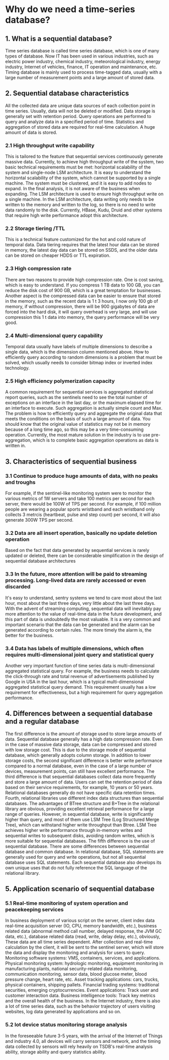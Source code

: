 # Why do we need a time-series database?
## 1. What is a sequential database?
Time series database is called time series database, which is one of many types of database. Now IT has been used in various industries, such as electric power industry, chemical industry, meteorological industry, energy industry, Internet of vehicles, finance, IT operation and maintenance, etc. Timing database is mainly used to process time-tagged data, usually with a large number of measurement points and a large amount of stored data. 
## 2. Sequential database characteristics
All the collected data are unique data sources of each collection point in time series. Usually, data will not be deleted or modified. Data storage is generally set with retention period. Query operations are performed to query and analyze data in a specified period of time. Statistics and aggregation of stored data are required for real-time calculation. A huge amount of data is stored.
### 2.1 High throughput write capability
This is tailored to the feature that sequential services continuously generate massive data. Currently, to achieve high throughput write of the system, two basic technical requirements must be met: horizontal scalability of the system and single-node LSM architecture. It is easy to understand the horizontal scalability of the system, which cannot be supported by a single machine. The system must be clustered, and it is easy to add nodes to expand. In the final analysis, it is not aware of the business when expanding. The LSM architecture is used to ensure high throughput write on a single machine. In the LSM architecture, data writing only needs to be written to the memory and written to the log, so there is no need to write data randomly to the disk. Currently, HBase, Kudu, Druid and other systems that require high write performance adopt this architecture.
### 2.2 Storage tiering /TTL
This is a technical feature customized for the hot and cold nature of temporal data. Data tiering requires that the latest hour data can be stored in memory, the latest day data can be stored on SSDS, and the older data can be stored on cheaper HDDS or TTL expiration.
### 2.3 High compression rate
There are two reasons to provide high compression rate. One is cost saving, which is easy to understand. If you compress 1 TB data to 100 GB, you can reduce the disk cost of 900 GB, which is a great temptation for businesses. Another aspect is the compressed data can be easier to ensure that stored in the memory, such as the recent data is 1 t 3 hours, I now only 100 gb of memory, if without compression, there will be 900 gigabytes of data are forced into the hard disk, it will query overhead is very large, and will use compression this 1 t data into memory, the query performance will be very good.
### 2.4 Multi-dimensional query capability
Temporal data usually have labels of multiple dimensions to describe a single data, which is the dimension column mentioned above. How to efficiently query according to random dimensions is a problem that must be solved, which usually needs to consider bitmap index or inverted index technology.
### 2.5 High efficiency polymerization capacity
A common requirement for sequential services is aggregated statistical report queries, such as the sentinels need to see the total number of exceptions on an interface in the last day, or the maximum elapsed time for an interface to execute. Such aggregation is actually simple count and Max. The problem is how to efficiently query and aggregate the original data that meets the conditions on the basis of such a large amount of data. You should know that the original value of statistics may not be in memory because of a long time ago, so this may be a very time-consuming operation. Currently, the most mature solution in the industry is to use pre-aggregation, which is to complete basic aggregation operations as data is written in.
## 3. Characteristics of sequential business
### 3.1 Continue to produce huge amounts of data, with no peaks and troughs
For example, if the sentinel-like monitoring system were to monitor the various metrics of 1W servers and take 100 metrics per second for each server, there would be 100W of TPS per second. For example, if 100 million people are wearing a popular sports wristband and each wristband only collects 3 metrcis (heartbeat, pulse and step count) per second, it will also generate 300W TPS per second.
### 3.2 Data are all insert operation, basically no update deletion operation
Based on the fact that data generated by sequential services is rarely updated or deleted, there can be considerable simplification in the design of sequential database architectures
### 3.3 In the future, more attention will be paid to streaming processing. Long-lived data are rarely accessed or even discarded
It's easy to understand, sentry systems we tend to care most about the last hour, most about the last three days, very little about the last three days. With the advent of streaming computing, sequential data will inevitably pay more attention to the value of real-time data in the future development, and this part of data is undoubtedly the most valuable. It is a very common and important scenario that the data can be generated and the alarm can be generated according to certain rules. The more timely the alarm is, the better for the business.
### 3.4 Data has labels of multiple dimensions, which often requires multi-dimensional joint query and statistical query
Another very important function of time series data is multi-dimensional aggregated statistical query. For example, the business needs to calculate the click-through rate and total revenue of advertisements published by Google in USA in the last hour, which is a typical multi-dimensional aggregated statistical query demand. This requirement usually has a low requirement for effectiveness, but a high requirement for query aggregation performance.
## 4. Differences between a sequential database and a regular database
The first difference is the amount of storage used to store large amounts of data. Sequential database generally has a high data compression rate. Even in the case of massive data storage, data can be compressed and stored with low storage cost. This is due to the storage mode of sequential database, which generally adopts column storage.
In addition to lower storage costs, the second significant difference is better write performance compared to a normal database, even in the case of a large number of devices, measurement points, can still have excellent performance.
The third difference is that sequential databases collect data more frequently and store a large amount of data. Users can set the retention period of data based on their service requirements, for example, 10 years or 50 years. Relational databases generally do not have specific data retention times.
Fourth, relational libraries use different index data structures than sequential databases. The advantages of BTree structure and B+Tree in the relational library are obvious, providing excellent retrieval performance for a large range of queries. However, in sequential database, write is significantly higher than query, and most of them use LSM Tree (Log Structured Merge Tree), which can withstand higher write throughput than Btree. LSM Tree achieves higher write performance through in-memory writes and sequential writes to subsequent disks, avoiding random writes, which is more suitable for sequential databases.
The fifth difference is the use of sequential database. There are some differences between sequential database and common database. In relational database, SQL statements are generally used for query and write operations, but not all sequential database uses SQL statements. Each sequential database also develops its own unique uses that do not fully reference the SQL language of the relational library.
## 5. Application scenario of sequential database
### 5.1 Real-time monitoring of system operation and peacekeeping services
In business deployment of various script on the server, client index data real-time acquisition server (IO, CPU, memory bandwidth, etc.), business related data (abnormal method call number, delayed response, the JVM GC data, etc.), database related data (read, write, delay delay, etc.), obviously, These data are all time series dependent. After collection and real-time calculation by the client, it will be sent to the sentinel server, which will store the data and display the monitoring and analysis for users to query.
Monitoring software systems: VMS, containers, services, and applications.
Physical monitoring system: hydrologic monitoring, equipment monitoring in manufacturing plants, national security-related data monitoring, communication monitoring, sensor data, blood glucose meter, blood pressure change, heart rate, etc.
Asset tracking applications: cars, trucks, physical containers, shipping pallets.
Financial trading systems: traditional securities, emerging cryptocurrencies.
Event applications: Track user and customer interaction data.
Business intelligence tools: Track key metrics and the overall health of the business.
In the Internet industry, there is also a lot of time series data, such as the behavior trajectory of users visiting websites, log data generated by applications and so on.
### 5.2 Iot device status monitoring storage analysis
In the foreseeable future 3-5 years, with the arrival of the Internet of Things and industry 4.0, all devices will carry sensors and network, and the timing data collected by sensors will rely heavily on TSDB's real-time analysis ability, storage ability and query statistics ability.

